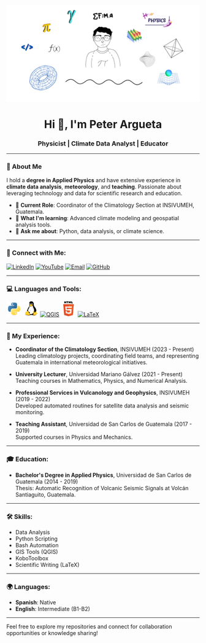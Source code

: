 <div id="header" align="center">
  <img src="picture.png" width="600"/>
</div>

<h1 align="center">Hi 👋, I'm Peter Argueta</h1>
<h3 align="center">Physicist | Climate Data Analyst | Educator</h3>

---

### 🌟 About Me
I hold a **degree in Applied Physics** and have extensive experience in **climate data analysis**, **meteorology**, and **teaching**. Passionate about leveraging technology and data for scientific research and education.

- 🔭 **Current Role**: Coordinator of the Climatology Section at INSIVUMEH, Guatemala.
- 🌱 **What I'm learning**: Advanced climate modeling and geospatial analysis tools.
- 💬 **Ask me about**: Python, data analysis, or climate science.

---

### 🔗 Connect with Me:
<p align="left">
<a href="https://linkedin.com/in/peter-argueta-a5b2a21a4/" target="_blank"><img align="center" src="https://raw.githubusercontent.com/rahuldkjain/github-profile-readme-generator/master/src/images/icons/Social/linked-in-alt.svg" alt="LinkedIn" height="30" width="40" /></a>
<a href="https://youtube.com/@pitercios03" target="blank"><img align="center" src="https://raw.githubusercontent.com/rahuldkjain/github-profile-readme-generator/master/src/images/icons/Social/youtube.svg" alt="YouTube" height="30" width="40" /></a>
<a href="mailto:peterarguedo@gmail.com"><img align="center" src="https://cdn-icons-png.flaticon.com/512/732/732200.png" alt="Email" height="30" width="40" /></a>
<a href="https://github.com/PeterArgueta" target="_blank"><img align="center" src="https://raw.githubusercontent.com/rahuldkjain/github-profile-readme-generator/master/src/images/icons/Social/github.svg" alt="GitHub" height="30" width="40" /></a>
</p>

---

### 💻 Languages and Tools:
<p align="left">
<a href="https://www.python.org" target="_blank" rel="noreferrer"><img src="https://raw.githubusercontent.com/devicons/devicon/master/icons/python/python-original.svg" alt="Python" width="40" height="40"/></a>
<a href="https://www.linux.org/" target="_blank" rel="noreferrer"><img src="https://raw.githubusercontent.com/devicons/devicon/master/icons/linux/linux-original.svg" alt="Linux" width="40" height="40"/></a>
<a href="https://www.qgis.org/en/site/" target="_blank" rel="noreferrer"><img src="https://upload.wikimedia.org/wikipedia/commons/0/0d/QGIS_logo_new.svg" alt="QGIS" width="40" height="40"/></a>
<a href="https://www.w3.org/html/" target="_blank" rel="noreferrer"><img src="https://raw.githubusercontent.com/devicons/devicon/master/icons/html5/html5-original-wordmark.svg" alt="HTML5" width="40" height="40"/></a>
<a href="https://www.latex-project.org/" target="_blank" rel="noreferrer"><img src="https://upload.wikimedia.org/wikipedia/commons/9/92/LaTeX_logo.svg" alt="LaTeX" width="40" height="40"/></a>
</p>

---

### 📂 My Experience:
- **Coordinator of the Climatology Section**, INSIVUMEH (2023 - Present)  
  Leading climatology projects, coordinating field teams, and representing Guatemala in international meteorological initiatives.

- **University Lecturer**, Universidad Mariano Gálvez (2021 - Present)  
  Teaching courses in Mathematics, Physics, and Numerical Analysis.

- **Professional Services in Vulcanology and Geophysics**, INSIVUMEH (2019 - 2022)  
  Developed automated routines for satellite data analysis and seismic monitoring.

- **Teaching Assistant**, Universidad de San Carlos de Guatemala (2017 - 2019)  
  Supported courses in Physics and Mechanics.

---

### 🎓 Education:
- **Bachelor's Degree in Applied Physics**, Universidad de San Carlos de Guatemala (2014 - 2019)  
  Thesis: Automatic Recognition of Volcanic Seismic Signals at Volcán Santiaguito, Guatemala.

---

### 🛠️ Skills:
- Data Analysis
- Python Scripting
- Bash Automation
- GIS Tools (QGIS)
- KoboToolbox
- Scientific Writing (LaTeX)

---

### 🌍 Languages:
- **Spanish**: Native
- **English**: Intermediate (B1-B2)

---

Feel free to explore my repositories and connect for collaboration opportunities or knowledge sharing!

